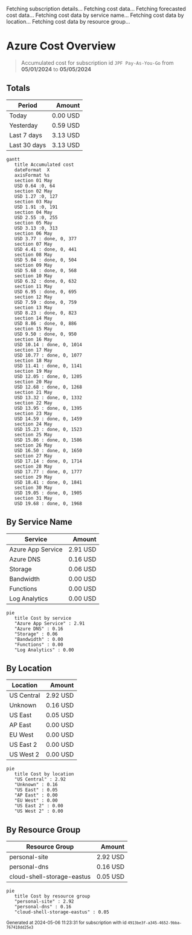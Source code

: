 Fetching subscription details...
Fetching cost data...
Fetching forecasted cost data...
Fetching cost data by service name...
Fetching cost data by location...
Fetching cost data by resource group...
# Azure Cost Overview

> Accumulated cost for subscription id `JPF Pay-As-You-Go` from **05/01/2024** to **05/05/2024**

## Totals

|Period|Amount|
|---|---:|
|Today|0.00 USD|
|Yesterday|0.59 USD|
|Last 7 days|3.13 USD|
|Last 30 days|3.13 USD|

```mermaid
gantt
   title Accumulated cost
   dateFormat  X
   axisFormat %s
   section 01 May
   USD 0.64 :0, 64
   section 02 May
   USD 1.27 :0, 127
   section 03 May
   USD 1.91 :0, 191
   section 04 May
   USD 2.55 :0, 255
   section 05 May
   USD 3.13 :0, 313
   section 06 May
   USD 3.77 : done, 0, 377
   section 07 May
   USD 4.41 : done, 0, 441
   section 08 May
   USD 5.04 : done, 0, 504
   section 09 May
   USD 5.68 : done, 0, 568
   section 10 May
   USD 6.32 : done, 0, 632
   section 11 May
   USD 6.95 : done, 0, 695
   section 12 May
   USD 7.59 : done, 0, 759
   section 13 May
   USD 8.23 : done, 0, 823
   section 14 May
   USD 8.86 : done, 0, 886
   section 15 May
   USD 9.50 : done, 0, 950
   section 16 May
   USD 10.14 : done, 0, 1014
   section 17 May
   USD 10.77 : done, 0, 1077
   section 18 May
   USD 11.41 : done, 0, 1141
   section 19 May
   USD 12.05 : done, 0, 1205
   section 20 May
   USD 12.68 : done, 0, 1268
   section 21 May
   USD 13.32 : done, 0, 1332
   section 22 May
   USD 13.95 : done, 0, 1395
   section 23 May
   USD 14.59 : done, 0, 1459
   section 24 May
   USD 15.23 : done, 0, 1523
   section 25 May
   USD 15.86 : done, 0, 1586
   section 26 May
   USD 16.50 : done, 0, 1650
   section 27 May
   USD 17.14 : done, 0, 1714
   section 28 May
   USD 17.77 : done, 0, 1777
   section 29 May
   USD 18.41 : done, 0, 1841
   section 30 May
   USD 19.05 : done, 0, 1905
   section 31 May
   USD 19.68 : done, 0, 1968
```

## By Service Name

|Service|Amount|
|---|---:|
|Azure App Service|2.91 USD|
|Azure DNS|0.16 USD|
|Storage|0.06 USD|
|Bandwidth|0.00 USD|
|Functions|0.00 USD|
|Log Analytics|0.00 USD|

```mermaid
pie
   title Cost by service
   "Azure App Service" : 2.91
   "Azure DNS" : 0.16
   "Storage" : 0.06
   "Bandwidth" : 0.00
   "Functions" : 0.00
   "Log Analytics" : 0.00
```

## By Location

|Location|Amount|
|---|---:|
|US Central|2.92 USD|
|Unknown|0.16 USD|
|US East|0.05 USD|
|AP East|0.00 USD|
|EU West|0.00 USD|
|US East 2|0.00 USD|
|US West 2|0.00 USD|

```mermaid
pie
   title Cost by location
   "US Central" : 2.92
   "Unknown" : 0.16
   "US East" : 0.05
   "AP East" : 0.00
   "EU West" : 0.00
   "US East 2" : 0.00
   "US West 2" : 0.00
```

## By Resource Group

|Resource Group|Amount|
|---|---:|
|personal-site|2.92 USD|
|personal-dns|0.16 USD|
|cloud-shell-storage-eastus|0.05 USD|

```mermaid
pie
   title Cost by resource group
   "personal-site" : 2.92
   "personal-dns" : 0.16
   "cloud-shell-storage-eastus" : 0.05
```

<sup>Generated at 2024-05-06 11:23:31 for subscription with id `4913be3f-a345-4652-9bba-767418dd25e3`</sup>
